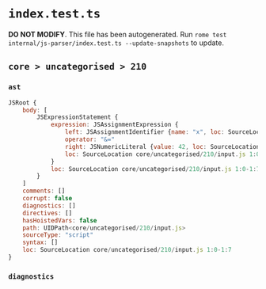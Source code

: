 # `index.test.ts`

**DO NOT MODIFY**. This file has been autogenerated. Run `rome test internal/js-parser/index.test.ts --update-snapshots` to update.

## `core > uncategorised > 210`

### `ast`

```javascript
JSRoot {
	body: [
		JSExpressionStatement {
			expression: JSAssignmentExpression {
				left: JSAssignmentIdentifier {name: "x", loc: SourceLocation core/uncategorised/210/input.js 1:0-1:1 (x)}
				operator: "&="
				right: JSNumericLiteral {value: 42, loc: SourceLocation core/uncategorised/210/input.js 1:5-1:7}
				loc: SourceLocation core/uncategorised/210/input.js 1:0-1:7
			}
			loc: SourceLocation core/uncategorised/210/input.js 1:0-1:7
		}
	]
	comments: []
	corrupt: false
	diagnostics: []
	directives: []
	hasHoistedVars: false
	path: UIDPath<core/uncategorised/210/input.js>
	sourceType: "script"
	syntax: []
	loc: SourceLocation core/uncategorised/210/input.js 1:0-1:7
}
```

### `diagnostics`

```

```
